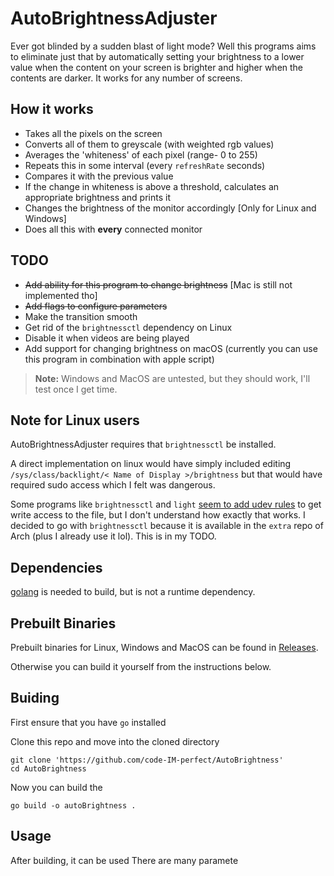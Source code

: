 # AutoBrightnessAdjuster
Ever got blinded by a sudden blast of light mode? Well this programs aims to eliminate just that by automatically setting your brightness to a lower value when the content on your screen is brighter and higher when the contents are darker. It works for any number of screens.

<!-- #### Note: This project is not complete yet, this will only analyze your screen(s) and determine what your brightness should be -->

## How it works
- Takes all the pixels on the screen
- Converts all of them to greyscale (with weighted rgb values)
- Averages the 'whiteness' of each pixel (range- 0 to 255)
- Repeats this in some interval (every `refreshRate` seconds)
- Compares it with the previous value
- If the change in whiteness is above a threshold, calculates an appropriate brightness and prints it
- Changes the brightness of the monitor accordingly [Only for Linux and Windows]
- Does all this with **every** connected monitor

## TODO
- ~~Add ability for this program to change brightness~~ [Mac is still not implemented tho]
- ~~Add flags to configure parameters~~
- Make the transition smooth
- Get rid of the `brightnessctl` dependency on Linux
- Disable it when videos are being played
- Add support for changing brightness on macOS (currently you can use this program in combination with apple script)

> **Note:** Windows and MacOS are untested, but they should work, I'll test once I get time.

## Note for Linux users
AutoBrightnessAdjuster requires that `brightnessctl` be installed.

A direct implementation on linux would have simply included editing `/sys/class/backlight/< Name of Display >/brightness` but that would have required sudo access which I felt was dangerous.

Some programs like `brightnessctl` and `light` [seem to add udev rules](https://wiki.archlinux.org/title/Backlight#Backlight_utilities) to get write access to the file, but I don't understand how exactly that works. I decided to go with `brightnessctl` because it is available in the `extra` repo of Arch (plus I already use it lol). This is in my TODO.

## Dependencies
[golang](go.dev) is needed to build, but is not a runtime dependency.

## Prebuilt Binaries
Prebuilt binaries for Linux, Windows and MacOS can be found in [Releases](https://github.com/code-IM-perfect/AutoBrightness/releases). 

Otherwise you can build it yourself from the instructions below.

## Buiding
First ensure that you have `go` installed

Clone this repo and move into the cloned directory
```
git clone 'https://github.com/code-IM-perfect/AutoBrightness'
cd AutoBrightness
```

Now you can build the 
```
go build -o autoBrightness .
```





## Usage
After building, it can be used 
There are many paramete





<!-- There is a screen capture liibrary as a go library but go would satisfy it automatically. 
### Linux
AutoBrightnessAdjuster utilises [`brightnessctl`](https://github.com/Hummer12007/brightnessctl) to set the brightness. Look at the [instructions for you distro](https://github.com/Hummer12007/brightnessctl#installation).\
The go dependencies will be satisfied by go itself.

#### Arch
```
sudo pacman -S brightnessctl
```
#### Debian / Ubuntu
```
sudo apt install brightnessctl
```
#### Redhat based distros (Fedora / opensuse)
```
sudo dnf install brightnessctl
```

### Windows
There are only go dependencies which will be handled by go itself.

### MacOS
Brightness control is not supported yet, otherwise there are no other non-go dependencies. -->